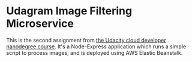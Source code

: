 # Udagram Image Filtering Microservice

This is the second assignment from [the Udacity cloud developer nanodegree course](https://www.udacity.com/course/cloud-developer-nanodegree--nd9990). It's a Node-Express application which runs a simple script to process images, and is deployed using AWS Elastic Beanstalk.
